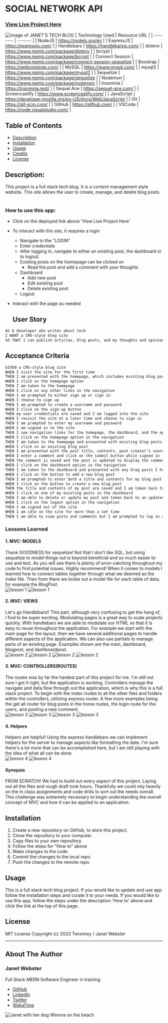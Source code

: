# SOCIAL NETWORK API

### [View Live Project Here](https://janets-tech-blog-a73a7af9497f.herokuapp.com/ "JANET'S TECH BLOG")<br />
![image of JANET'S TECH BLOG](/public/img/projectimage.png "image of JANET'S TECH BLOG")
| Technology Used    | Resource URL |
| --------  | ------- |
| NodeJS      | https://nodejs.org/en |
| ExpressJS      | https://expressjs.com/ |
| Handlebars | https://handlebarsjs.com/ |
| dotenv      | https://www.npmjs.com/package/dotenv |
| bcrypt      | https://www.npmjs.com/package/bcrypt |
| Connect Session  | https://www.npmjs.com/package/connect-session-sequelize  |
| Boostrap      | https://getbootstrap.com/ |
| MySQL      | https://www.mysql.com/ |
| mysql2      | https://www.npmjs.com/package/mysql2 |
| Sequelize  | https://www.npmjs.com/package/sequelize |
| Nodemon  | https://www.npmjs.com/package/nodemon |
| Insomnia | https://insomnia.rest/ |
| Sequel Ace | https://sequel-ace.com/ |
| Screencastify | https://www.screencastify.com/ |
| JavaScript | https://developer.mozilla.org/en-US/docs/Web/JavaScript |
| Git       | https://git-scm.com/ |
| GitHub     | https://github.com/ |
| VSCode    | https://code.visualstudio.com/ |

## Table of Contents

* [Description](#description)
* [Installation](#installation)
* [Usage](#usage)
* [Credits](#credits)
* [License](#license)

## Description:
This project is a full stack tech blog. It is a content management style website. This site allows the user to create, manage, and delete blog posts.<br />
<br />

### How to use this app:

* Click on the deployed link above 'View Live Project Here'
* To interact with this site, it requires a login
  * Navigate to the "LOGIN"
  * Enter credentials
  * After logging in, navigate to either an existing post, the dashboard or to logout.
  * Existing posts on the homepage can be clicked on
    * Read the post and add a comment with your thoughts
  * Dashboard
    * Add new post
    * Edit existing post
    * Delete existing post
  * Logout
* Interact with the page as needed

  ## User Story

```md
AS A developer who writes about tech
I WANT a CMS-style blog site
SO THAT I can publish articles, blog posts, and my thoughts and opinions
```

## Acceptance Criteria

```md
GIVEN a CMS-style blog site
WHEN I visit the site for the first time
THEN I am presented with the homepage, which includes existing blog posts if any have been posted; navigation links for the homepage and the dashboard; and the option to log in
WHEN I click on the homepage option
THEN I am taken to the homepage
WHEN I click on any other links in the navigation
THEN I am prompted to either sign up or sign in
WHEN I choose to sign up
THEN I am prompted to create a username and password
WHEN I click on the sign-up button
THEN my user credentials are saved and I am logged into the site
WHEN I revisit the site at a later time and choose to sign in
THEN I am prompted to enter my username and password
WHEN I am signed in to the site
THEN I see navigation links for the homepage, the dashboard, and the option to log out
WHEN I click on the homepage option in the navigation
THEN I am taken to the homepage and presented with existing blog posts that include the post title and the date created
WHEN I click on an existing blog post
THEN I am presented with the post title, contents, post creator’s username, and date created for that post and have the option to leave a comment
WHEN I enter a comment and click on the submit button while signed in
THEN the comment is saved and the post is updated to display the comment, the comment creator’s username, and the date created
WHEN I click on the dashboard option in the navigation
THEN I am taken to the dashboard and presented with any blog posts I have already created and the option to add a new blog post
WHEN I click on the button to add a new blog post
THEN I am prompted to enter both a title and contents for my blog post
WHEN I click on the button to create a new blog post
THEN the title and contents of my post are saved and I am taken back to an updated dashboard with my new blog post
WHEN I click on one of my existing posts in the dashboard
THEN I am able to delete or update my post and taken back to an updated dashboard
WHEN I click on the logout option in the navigation
THEN I am signed out of the site
WHEN I am idle on the site for more than a set time
THEN I am able to view posts and comments but I am prompted to log in again before I can add, update, or delete posts
```

### Lessons Learned

#### 1. MVC: MODELS
Thank GOODNESS for sequelize! Not that I don't like SQL, but using sequelize to model things out is beyond beneficial and so much easier to use and test. As you will see there is plenty of error-catching throughout my code to find potential issues. Highly recommend!
When it comes to models I learned how to connect tables together through what we deemed as the index file. Then from there we broke out a model file for each table of data, for example the BlogPost.
<br />
![lesson 1](public/img/lesson1.png)
![lesson 1](public/img/lesson1b.png)

#### 2. MVC: VIEWS
Let's go Handlebars!! This part, although very confusing to get the hang of, I find to be super exciting. Modulating pages is a great way to scale projects quickly. With handlebars we are able to modulate our HTML so that it is easy to reuse throughout the application. For example we start with the main page for the layout, then we have several additional pages to handle different aspects of the application. We can also use partials to manage parts of an existing page. Examples shown are the main, dashboard, blogpost, and dashboardpost.
<br />
![lesson 2](public/img/lesson2.png)
![lesson 2](public/img/lesson2b.png)
![lesson 2](public/img/lesson2c.png)
![lesson 2](public/img/lesson2d.png)

#### 3. MVC: CONTROLLERS(ROUTES)
The routes was by far the hardest part of this project for me. I'm still not sure I got it right, but the application is working. Controllers manage the navigate and data flow through out the application, which is why this is a full stack project. To begin with the index routes to all the other files and folders within the controllers, utilizing express router. A few more examples being the get all router for blog posts in the home routes, the login route for the users, and posting a new comment.
<br />
![lesson 3](public/img/lesson3.png)
![lesson 3](public/img/lesson3b.png)
![lesson 3](public/img/lesson3c.png)
![lesson 3](public/img/lesson3d.png)

#### 4. Helpers
Helpers are helpful! Using the express handlebars we can implement helpers for the server to manage aspects like formatting the date. I'm sure there's a lot more that can be accomplished here, but I am still playing with the idea of what all can be done.
<br />
![lesson 4](public/img/lesson4.png)
![lesson 4](public/img/lesson4b.png)

#### Synopsis
FROM SCRATCH! We had to build out every aspect of this project. Laying out all the files and rough draft took hours. Thankfully we could rely heavily on the in class assignments and code drills to sort out the needs overall. This challenge was extremely necessary to begin understanding the overall concept of MVC and how it can be applied to an application.

## Installation

1. Create a new repository on GitHub, to store this project.
2. Clone the repository to your computer.
3. Copy files to your own repository.
4. Follow the steps for "How to" above
5. Make changes to the code.
6. Commit the changes to the local repo.
7. Push the changes to the remote repo.

## Usage

This is a full stack tech blog project. If you would like to update and use app follow the installation steps and curate it to your needs. If you would like to use this app, follow the steps under the description 'How to' above and click the link at the top of this page.

## License

MIT License
Copyright (c) 2023 Twixmixy / Janet Webster

<hr />

## About The Author
### Janet Webster
Full Stack MERN Software Engineer in training.

- [GitHub](https://github.com/TwixmixyJanet/)
- [LinkedIn](https://www.linkedin.com/in/twixmixy/)
- [Twitter](https://twitter.com/Twixmixy)
- [WakaTime](https://wakatime.com/@Twixmixy)

![Janet with her dog Winona on the beach](https://avatars.githubusercontent.com/u/117195025?v=4)

<br /><br /><br /><br /><br /><br /><br /><br /><br /><br /><br /><br /><br /><br /><br /><br /><br /><br /><br /><br /><br /><br /><br /><br /><br /><br /><br /><br /><br /><br /><br /><br /><br /><br /><br /><br /><br /><br /><br /><br /><br /><br /><br /><br /><br /><br /><br /><br /><br /><br /><br /><br /><br /><br /><br /><br /><br /><br /><br /><br /><br /><br />

Did you really read down this far? Gold star for you! ⭐
```
You have received 5+ points in being EXTRA
```
